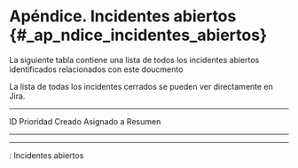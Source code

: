 # Apéndice. Incidentes abiertos {#_ap_ndice_incidentes_abiertos}

La siguiente tabla contiene una lista de todos los incidentes abiertos
identificados relacionados con este doucmento

La lista de todas los incidentes cerrados se pueden ver directamente en
Jira.

  ---------------------------------------------------------------------------------
  ID          Prioridad   Creado   Asignado a  Resumen
  ----------- ----------- -------- ----------- ------------------------------------

  ---------------------------------------------------------------------------------

  : Incidentes abiertos

